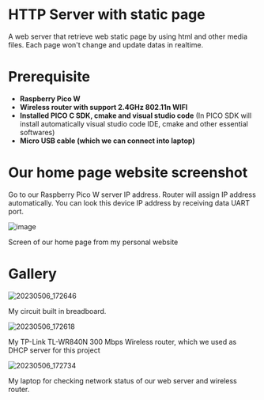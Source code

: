 # HTTP Server with static page

A web server that retrieve web static page by using html and other media files. 
Each page won't change and update datas in realtime.

# Prerequisite
* **Raspberry Pico W**
* **Wireless router with support 2.4GHz 802.11n WIFI**
* **Installed PICO C SDK, cmake and visual studio code** (In PICO SDK will install automatically visual studio code IDE, cmake and other essential softwares)
* **Micro USB cable (which we can connect into laptop)**

# Our home page website screenshot
Go to our Raspberry Pico W server IP address. Router will assign IP address automatically. You can look this device IP address by receiving data UART port. 

![image](https://github.com/misha-dig/http_server_by_pico_w/assets/55639759/da620cae-e234-46ee-b71e-5feace4dce72)

Screen of our home page from my personal website

# Gallery

![20230506_172646](https://github.com/misha-dig/http_server_by_pico_w/assets/55639759/5c0690d8-b0ac-41da-bd28-9b78375bac52)

My circuit built in breadboard. 

![20230506_172618](https://github.com/misha-dig/http_server_by_pico_w/assets/55639759/b6871456-f0e4-4a8f-b1bf-9b6f51f4118d)

My TP-Link TL-WR840N 300 Mbps Wireless router, which we used as DHCP server for this project 

![20230506_172734](https://github.com/misha-dig/http_server_by_pico_w/assets/55639759/5bc4c58b-79ae-4505-8927-8c0f3fb46d35)

My laptop for checking network status of our web server and wireless router. 
